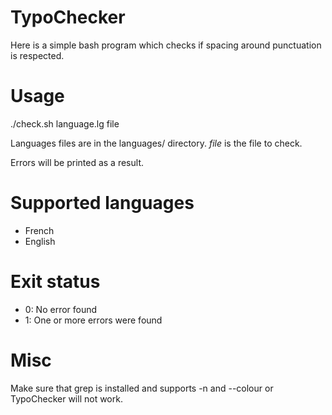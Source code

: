 # TypoChecker
Here is a simple bash program which checks if spacing around punctuation is respected.

Usage
=====
./check.sh language.lg file

Languages files are in the languages/ directory.
*file* is the file to check.

Errors will be printed as a result.

Supported languages
===================
- French
- English

Exit status
===========
- 0: No error found
- 1: One or more errors were found

Misc
====
Make sure that grep is installed and supports -n and --colour or TypoChecker will not work.
